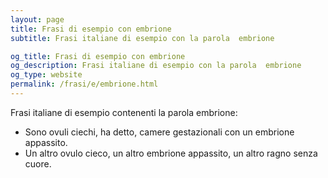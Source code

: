 ```yaml
---
layout: page
title: Frasi di esempio con embrione 
subtitle: Frasi italiane di esempio con la parola  embrione

og_title: Frasi di esempio con embrione 
og_description: Frasi italiane di esempio con la parola  embrione
og_type: website
permalink: /frasi/e/embrione.html
---
```


Frasi italiane di esempio contenenti la parola embrione:


- Sono ovuli ciechi, ha detto, camere gestazionali con un embrione appassito.
- Un altro ovulo cieco, un altro embrione appassito, un altro ragno senza cuore.
